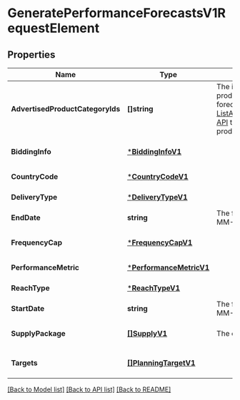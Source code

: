 # GeneratePerformanceForecastsV1RequestElement

## Properties
Name | Type | Description | Notes
------------ | ------------- | ------------- | -------------
**AdvertisedProductCategoryIds** | **[]string** | The identifiers of the advertised product categories for the forecast. Use the DSP [ListAdvertisedProductCategories API](https://advertising.amazon.com/API/docs/en-us/dsp-discovery-advertised-product-categories#tag/Discovery-Advertised-Product-Categories/operation/DspListAdvertisedProductCategoriesV1) to look up advertised product category IDs. | [optional] [default to null]
**BiddingInfo** | [***BiddingInfoV1**](BiddingInfoV1.md) |  | [optional] [default to null]
**CountryCode** | [***CountryCodeV1**](CountryCodeV1.md) |  | [default to null]
**DeliveryType** | [***DeliveryTypeV1**](DeliveryTypeV1.md) |  | [default to null]
**EndDate** | **string** | The forecast end date in YYYY-MM-DD format. | [default to null]
**FrequencyCap** | [***FrequencyCapV1**](FrequencyCapV1.md) |  | [optional] [default to null]
**PerformanceMetric** | [***PerformanceMetricV1**](PerformanceMetricV1.md) |  | [default to null]
**ReachType** | [***ReachTypeV1**](ReachTypeV1.md) |  | [default to null]
**StartDate** | **string** | The forecast start date in YYYY-MM-DD format. | [default to null]
**SupplyPackage** | [**[]SupplyV1**](SupplyV1.md) | The combination of Ads supply. | [optional] [default to null]
**Targets** | [**[]PlanningTargetV1**](PlanningTargetV1.md) |  | [optional] [default to null]

[[Back to Model list]](../README.md#documentation-for-models) [[Back to API list]](../README.md#documentation-for-api-endpoints) [[Back to README]](../README.md)

